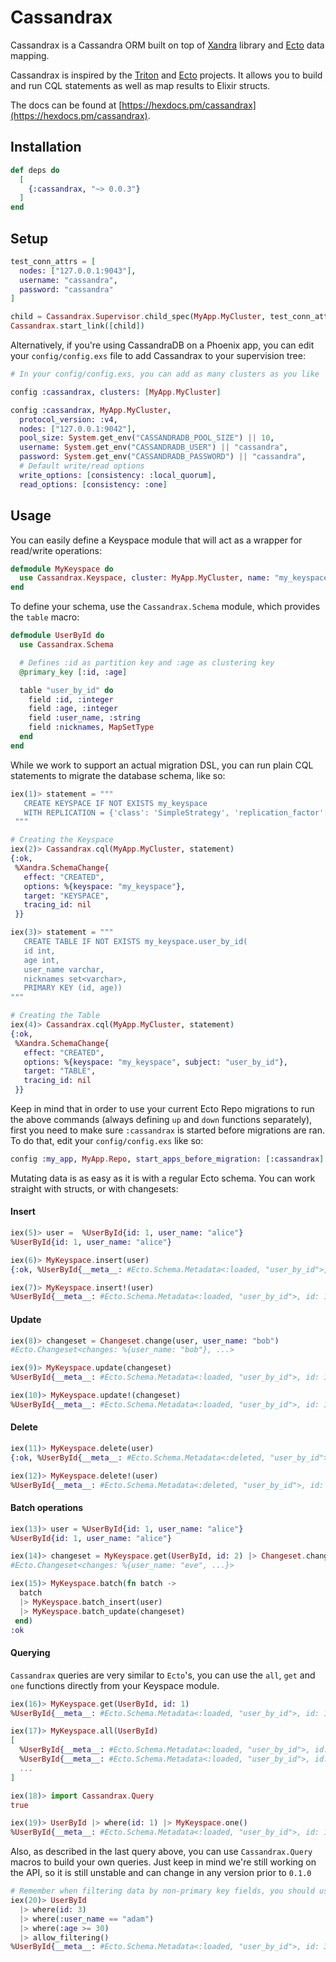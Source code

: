 # Cassandrax

Cassandrax is a Cassandra ORM built on top of [Xandra](https://github.com/lexhide/xandra) library
and [Ecto](https://github.com/elixir-ecto/ecto) data mapping.

Cassandrax is inspired by the [Triton](https://github.com/blitzstudios/triton) and
[Ecto](https://github.com/elixir-ecto/ecto) projects. It allows you to build and run CQL statements
as well as map results to Elixir structs.

The docs can be found at [https://hexdocs.pm/cassandrax](https://hexdocs.pm/cassandrax).

## Installation

```elixir
def deps do
  [
    {:cassandrax, "~> 0.0.3"}
  ]
end
```

## Setup

```elixir
test_conn_attrs = [
  nodes: ["127.0.0.1:9043"],
  username: "cassandra",
  password: "cassandra"
]

child = Cassandrax.Supervisor.child_spec(MyApp.MyCluster, test_conn_attrs)
Cassandrax.start_link([child])
```

Alternatively, if you're using CassandraDB on a Phoenix app, you can edit your
`config/config.exs` file to add Cassandrax to your supervision tree:

```elixir
# In your config/config.exs, you can add as many clusters as you like

config :cassandrax, clusters: [MyApp.MyCluster]

config :cassandrax, MyApp.MyCluster,
  protocol_version: :v4,
  nodes: ["127.0.0.1:9042"],
  pool_size: System.get_env("CASSANDRADB_POOL_SIZE") || 10,
  username: System.get_env("CASSANDRADB_USER") || "cassandra",
  password: System.get_env("CASSANDRADB_PASSWORD") || "cassandra",
  # Default write/read options
  write_options: [consistency: :local_quorum],
  read_options: [consistency: :one]
```

## Usage

You can easily define a Keyspace module that will act as a wrapper for
read/write operations:

```elixir
defmodule MyKeyspace do
  use Cassandrax.Keyspace, cluster: MyApp.MyCluster, name: "my_keyspace"
end
```

To define your schema, use the `Cassandrax.Schema` module, which provides the
`table` macro:

```elixir
defmodule UserById do
  use Cassandrax.Schema

  # Defines :id as partition key and :age as clustering key
  @primary_key [:id, :age]

  table "user_by_id" do
    field :id, :integer
    field :age, :integer
    field :user_name, :string
    field :nicknames, MapSetType
  end
end
```

While we work to support an actual migration DSL, you can run plain CQL statements to
migrate the database schema, like so:

```elixir
iex(1)> statement = """
   CREATE KEYSPACE IF NOT EXISTS my_keyspace
   WITH REPLICATION = {'class': 'SimpleStrategy', 'replication_factor': 1}
 """

# Creating the Keyspace
iex(2)> Cassandrax.cql(MyApp.MyCluster, statement)
{:ok,
 %Xandra.SchemaChange{
   effect: "CREATED",
   options: %{keyspace: "my_keyspace"},
   target: "KEYSPACE",
   tracing_id: nil
 }}

iex(3)> statement = """
   CREATE TABLE IF NOT EXISTS my_keyspace.user_by_id(
   id int,
   age int,
   user_name varchar,
   nicknames set<varchar>,
   PRIMARY KEY (id, age))
"""

# Creating the Table
iex(4)> Cassandrax.cql(MyApp.MyCluster, statement)
{:ok,
 %Xandra.SchemaChange{
   effect: "CREATED",
   options: %{keyspace: "my_keyspace", subject: "user_by_id"},
   target: "TABLE",
   tracing_id: nil
 }}
```

Keep in mind that in order to use your current Ecto Repo migrations to run the above
commands (always defining `up` and `down` functions separately), first you need to make
sure `:cassandrax` is started before migrations are ran. To do that, edit your
`config/config.exs` like so:

```elixir
config :my_app, MyApp.Repo, start_apps_before_migration: [:cassandrax]
```

Mutating data is as easy as it is with a regular Ecto schema. You can work
straight with structs, or with changesets:

#### Insert
```elixir
iex(5)> user =  %UserById{id: 1, user_name: "alice"}
%UserById{id: 1, user_name: "alice"}

iex(6)> MyKeyspace.insert(user) 
{:ok, %UserById{__meta__: #Ecto.Schema.Metadata<:loaded, "user_by_id">, id: 1, user_name: "alice"}}

iex(7)> MyKeyspace.insert!(user)
%UserById{__meta__: #Ecto.Schema.Metadata<:loaded, "user_by_id">, id: 1, user_name: "alice"}
```

#### Update
```elixir
iex(8)> changeset = Changeset.change(user, user_name: "bob")
#Ecto.Changeset<changes: %{user_name: "bob"}, ...>

iex(9)> MyKeyspace.update(changeset)
%UserById{__meta__: #Ecto.Schema.Metadata<:loaded, "user_by_id">, id: 1, user_name: "bob"}

iex(10)> MyKeyspace.update!(changeset)
%UserById{__meta__: #Ecto.Schema.Metadata<:loaded, "user_by_id">, id: 1, user_name: "bob"}
```

#### Delete
```elixir
iex(11)> MyKeyspace.delete(user)
{:ok, %UserById{__meta__: #Ecto.Schema.Metadata<:deleted, "user_by_id">, id: 1, user_name: "bob"}}

iex(12)> MyKeyspace.delete!(user)
%UserById{__meta__: #Ecto.Schema.Metadata<:deleted, "user_by_id">, id: 1, user_name: "bob"}
```

#### Batch operations

```elixir
iex(13)> user = %UserById{id: 1, user_name: "alice"}
%UserById{id: 1, user_name: "alice"}

iex(14)> changeset = MyKeyspace.get(UserById, id: 2) |> Changeset.change(user_name: "eve")
#Ecto.Changeset<changes: %{user_name: "eve", ...}>

iex(15)> MyKeyspace.batch(fn batch ->
  batch
  |> MyKeyspace.batch_insert(user)
  |> MyKeyspace.batch_update(changeset)
 end)
:ok
```

#### Querying

`Cassandrax` queries are very similar to `Ecto`'s, you can use the `all`, `get`
and `one` functions directly from your Keyspace module.

```elixir
iex(16)> MyKeyspace.get(UserById, id: 1)
%UserById{__meta__: #Ecto.Schema.Metadata<:loaded, "user_by_id">, id: 1, user_name: "alice"}

iex(17)> MyKeyspace.all(UserById)
[
  %UserById{__meta__: #Ecto.Schema.Metadata<:loaded, "user_by_id">, id: 1, user_name: "alice"},
  %UserById{__meta__: #Ecto.Schema.Metadata<:loaded, "user_by_id">, id: 2, user_name: "eve"},
  ...
]

iex(18)> import Cassandrax.Query
true

iex(19)> UserById |> where(id: 1) |> MyKeyspace.one()
%UserById{__meta__: #Ecto.Schema.Metadata<:loaded, "user_by_id">, id: 1, user_name: "alice"}
```

Also, as described in the last query above, you can use `Cassandrax.Query`
macros to build your own queries. Just keep in mind we're still working on the
API, so it is still unstable and can change in any version prior to `0.1.0`

```elixir
# Remember when filtering data by non-primary key fields, you should use ALLOW FILTERING:
iex(20)> UserById
  |> where(id: 3)
  |> where(:user_name == "adam")
  |> where(:age >= 30)
  |> allow_filtering()
%UserById{__meta__: #Ecto.Schema.Metadata<:loaded, "user_by_id">, id: 3, user_name: "adam", age: 31}}
```
